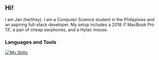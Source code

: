 ## Hi!

I am Jan (he/they). I am a Computer Science student in the Philippines and an aspiring full-stack developer.
My setup includes a 2018 i7 MacBook Pro 13', a pair of cheap earphones, and a Hytac mouse.

### Languages and Tools
[![My Skills](https://skillicons.dev/icons?i=cpp,java,html,css,js,php,laravel,nodejs,tailwind,vscode,obsidian)](https://skillicons.dev)
